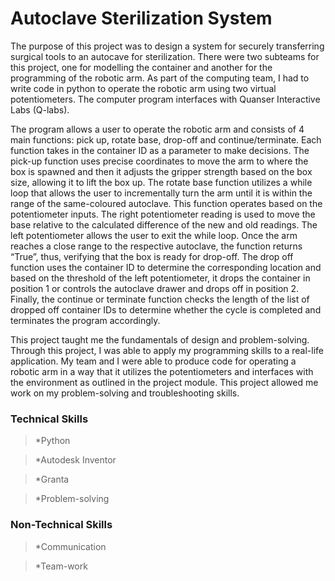 # Autoclave Sterilization System

The purpose of this project was to design a system for securely transferring surgical tools to an autocave for sterilization. There were two subteams for this project, one for modelling the container and another for the programming of the robotic arm. As part of the computing team, I had to write code in python to operate the robotic arm using two virtual potentiometers. The computer program interfaces with Quanser Interactive Labs (Q-labs).

The program allows a user to operate the robotic arm and consists of 4 main functions: pick up, rotate base, drop-off and continue/terminate. Each function takes in the container ID as a parameter to make decisions. The pick-up function uses precise coordinates to move the arm to where the box is spawned and then it adjusts the gripper strength based on the box size, allowing it to lift the box up. The rotate base function utilizes a while loop that allows the user to incrementally turn the arm until it is within the range of the same-coloured autoclave. This function operates based on the potentiometer inputs. The right potentiometer reading is used to move the base relative to the calculated difference of the new and old readings. The left potentiometer allows the user to exit the while loop. Once the arm reaches a close range to the respective autoclave, the function returns “True”, thus, verifying that the box is ready for drop-off. The drop off function uses the container ID to determine the corresponding location and based on the threshold of the left potentiometer, it drops the container in position 1 or controls the autoclave drawer and drops off in position 2. Finally, the continue or terminate function checks the length of the list of dropped off container IDs to determine whether the cycle is completed and terminates the program accordingly.

This project taught me the fundamentals of design and problem-solving. Through this project, I was able to apply my programming skills to a real-life application. My team and I were able to produce code for operating a robotic arm in a way that it utilizes the potentiometers and interfaces with the environment as outlined in the project module. This project allowed me work on my problem-solving and troubleshooting skills.

### Technical Skills

> *Python

> *Autodesk Inventor

> *Granta 

> *Problem-solving

### Non-Technical Skills

> *Communication

> *Team-work
